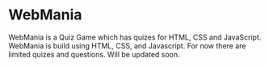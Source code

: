 # WebMania

WebMania is a Quiz Game which has quizes for HTML, CSS and JavaScript. WebMania is build using HTML, CSS, and Javascript. For now there are limited quizes and questions. Will be updated soon.
